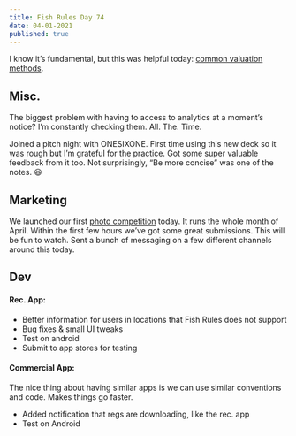 ```yaml
---
title: Fish Rules Day 74
date: 04-01-2021
published: true
---
```


I know it’s fundamental, but this was helpful today: [common valuation methods][1].

## Misc.

The biggest problem with having to access to analytics at a moment’s notice?  I’m constantly checking them.  All.  The.  Time.

Joined a pitch night with ONESIXONE.  First time using this new deck so it was rough but I’m grateful for the practice.  Got some super valuable feedback from it too.  Not surprisingly, “Be more concise” was one of the notes.  😆

## Marketing

We launched our first [photo competition][2] today.  It runs the whole month of April.  Within the first few hours we’ve got some great submissions.  This will be fun to watch.  Sent a bunch of messaging on a few different channels around this today.

## Dev

#### Rec. App:
- Better information for users in locations that Fish Rules does not support
- Bug fixes & small UI tweaks
- Test on android
- Submit to app stores for testing

#### Commercial App:
The nice thing about having similar apps is we can use similar conventions and code.  Makes things go faster.
- Added notification that regs are downloading, like the rec. app
- Test on Android

[1]:	https://logicboostlabs.com/2020/02/17/calculating-valuation-for-your-startup/#:~:text=To%20calculate%20valuation%20using%20this,growth%20rate%20of%20the%20startup.
[2]:	https://fishrulesapp.com/competition